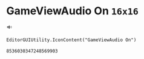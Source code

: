 # GameViewAudio On `16x16`
<img src="/img/GameViewAudio%20On.png" width=16 height=16>

``` CSharp
EditorGUIUtility.IconContent("GameViewAudio On")
```
```
8536030347248569903
```
